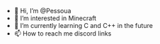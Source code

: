 - 👋 Hi, I’m @Pessoua
- 👀 I’m interested in Minecraft
- 🌱 I’m currently learning C and C++ in the future
- 📫 How to reach me discord links

<!---
Pessoua/Pessoua is a ✨ special ✨ repository because its `README.md` (this file) appears on your GitHub profile.
You can click the Preview link to take a look at your changes.
--->
